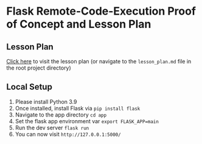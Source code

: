 # Flask Remote-Code-Execution Proof of Concept and Lesson Plan

## Lesson Plan

[Click here](lesson_plan.md) to visit the lesson plan (or navigate to the `lesson_plan.md` file in the root project directory)

## Local Setup

1. Please install Python 3.9
2. Once installed, install Flask via `pip install flask`
3. Navigate to the app directory `cd app`
4. Set the flask app environment var `export FLASK_APP=main`
5. Run the dev server `flask run`
6. You can now visit `http://127.0.0.1:5000/`
